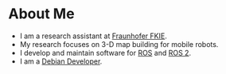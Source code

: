 # About Me

* I am a research assistant at [Fraunhofer FKIE](https://www.fkie.fraunhofer.de/en.html).
* My research focuses on 3-D map building for mobile robots.
* I develop and maintain software for [ROS](https://www.ros.org/) and [ROS 2](https://docs.ros.org/en/rolling/).
* I am a [Debian Developer](https://qa.debian.org/developer.php?login=Timo+R%C3%B6hling).

